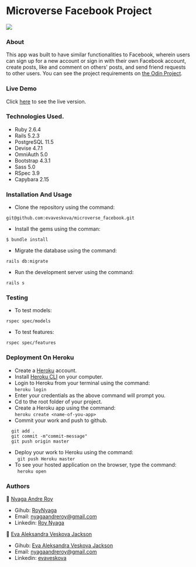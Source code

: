 # Microverse Facebook Project

<img src="https://res.cloudinary.com/it-s-tech/image/upload/v1584489490/Screenshot_from_2020-03-17_22-34-55_xlnz8d.png">

### About
This app was built to have similar functionalities to Facebook, wherein users can sign up for a new account or sign in with their own Facebook account, create posts, like and comment on others' posts, and send friend requests to other users. You can see the project requirements on [the Odin Project](https://www.theodinproject.com/courses/ruby-on-rails/lessons/final-project).

### Live Demo 
Click [here](https://still-ridge-12937.herokuapp.com/) to see the live version.

### Technologies Used.

* Ruby 2.6.4
* Rails 5.2.3
* PostgreSQL 11.5
* Devise 4.7.1
* OmniAuth 5.0
* Bootstrap 4.3.1
* Sass 5.0
* RSpec 3.9
* Capybara 2.15

### Installation And Usage

* Clone the repository using the command:
```
git@github.com:evaveskova/microverse_facebook.git
```
* Install the gems using the comman:

```
$ bundle install
```

* Migrate the database using the command:

``` 
rails db:migrate
```

* Run the development server using the command:
```
rails s
```
### Testing
* To test models:
```
rspec spec/models
```
* To test features:
```
rspec spec/features
```

### Deployment On Heroku
* Create a [Heroku](https://dashboard.heroku.com/) account.
* Install [Heroku CLI](https://dashboard.heroku.com/) on your computer.
* Login to Heroku from your terminal using the command: <br>
  ```heroku login```
* Enter your credentials as the above command will prompt you.
* Cd to the root folder of your project.
* Create a Heroku app using the command: <br> 
  ```heroku create <name-of-you-app> ```
* Commit your work and push to github. <br> 
```
  git add .
  git commit -m"commit-message"
  git push origin master
```
* Deploy your work to Heroku using the command: <br>
``` git push Heroku master```
* To see your hosted application on the browser, type the command: <br>
``` heroku open```

### Authors
:bust_in_silhouette: [Nyaga Andre Roy](https://github.com/RoyNyaga)
* Gihub: [RoyNyaga](https://github.com/RoyNyaga)
* Email: [nyagaandreroy@gmail.com](mailto:nyagaandreroy@gmail.com)
* Linkedin: [Roy Nyaga](https://www.linkedin.com/in/roy-nyaga-andre/)

:bust_in_silhouette: [Eva Aleksandra Veskova Jackson](https://github.com/evaveskova/)
* Gihub: [Eva Aleksandra Veskova Jackson](https://github.com/evaveskova/)
* Email: [nyagaandreroy@gmail.com](mailto:mailto:evaveskova@gmail.com)
* Linkedin: [evaveskova](linkedin.com/in/evaveskova)


